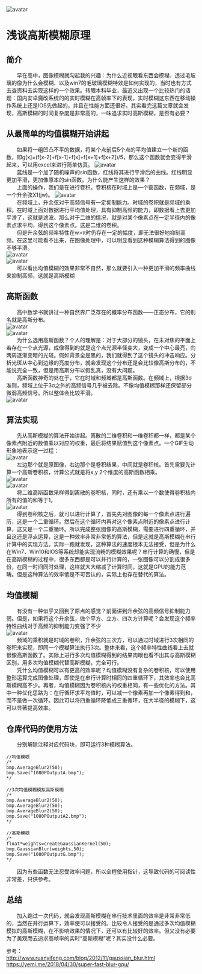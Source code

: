 ![avatar](Imgs/Gaussian.png)  
# 浅谈高斯模糊原理  
## 简介  
&emsp;&emsp;早在高中，图像模糊就勾起我的兴趣：为什么近视眼看东西会模糊、透过毛玻璃的像为什么会模糊、以及win7的毛玻璃模糊特效是如何实现的，当时也有方式去查资料去实现这样的一个效果。转眼本科毕业，最近又出现一个比较热门的话题：国内安卓魔改系统的的实时模糊在高帧率下的表现，实时模糊这东西在移动操作系统上还是IOS先做起的，并且在性能方面还很好。其实看完这篇文章就会发现，高斯模糊的时间复杂度是非常高的，一味追求实时高斯模糊，是否有必要？  

## 从最简单的均值模糊开始讲起
&emsp;&emsp;如果将一组凹凸不平的数据，将某个点前后5个点的平均值建立一个新的函数，即g[x]=(f[x-2]+f[x-1]+f[x]+f[x+1]+f[x+2])/5，那么这个函数就会变得平滑起来，可以用excel来进行简单仿真。
![avatar](Imgs/Average1D.png)  
&emsp;&emsp;蓝线是一个加了随机噪声的sin函数，红线将其进行平滑后的曲线。红线明显更加平滑，更加像原本的sin函数。为什么能产生这样的效果？  
&emsp;&emsp;上面的操作，我们是在进行卷积。卷积核在时域上是一个窗函数，在频域，是一个升余弦X1(jw)。
![avatar](Imgs/SincFunc.png)  
&emsp;&emsp;在频域上，升余弦对于高频信号有一定抑制能力。时域的卷积就是频域的乘积。在时域上面对数据进行平均值处理，具有抑制高频的能力，即数据看上去更加平滑了，这就是滤波。那么对于二维的情况，就是对某个像素点在一定半径内的像素点求平均，得到这个像素点。这是二维的卷积。  
&emsp;&emsp;但是升余弦的频率特性在w>π时仍存在一定的幅度，即无法很好地抑制高频。在这里可能看不出来，在图像处理中，可以明显看到这种模糊算法得到的图像不够平滑。  
![avatar](Imgs/1080P.jpg)  
![avatar](Imgs/1080POutputA.jpg)  
&emsp;&emsp;可以看出均值模糊的效果非常不自然，那么就要引入一种更加平滑的频率曲线来抑制高频，这就是高斯模糊  

## 高斯函数  
&emsp;&emsp;高中数学书就讲过一种自然界广泛存在的概率分布函数——正态分布，它的别名就是高斯分布。  
![avatar](Imgs/Gaussian1D.png)  
![avatar](Imgs/Gaussian1D1.png)  
&emsp;&emsp;为什么选用高斯函数？个人的理解是：对于大部分的镜头，在未对焦的平面上若存在一个点光源，成像得到的就是这个点光源半径变大，变成一个中心最亮，向两周逐渐变暗的光斑。假如背景全是黑的，我们就得到了这个镜头的冲击响应。分析光斑从中心到边缘的亮度分布，就会发现这个分布还是会比较像高斯分布的，不能说完全一致，但是用高斯分布以假乱真，没有大问题。  
&emsp;&emsp;高斯函数神奇的处在于，它在时域和频域都是高斯函数。在频域上，根据3σ准则，频域上位于3σ之外的高频信号几乎被去除。不像均值模糊那样还保留部分微弱高频信号。所以整体会比较平滑。  
![avatar](Imgs/1080POutputG.jpg)  

## 算法实现  
&emsp;&emsp;先从高斯模糊的算法开始讲起。离散的二维卷积和一维卷积都一样，都是某个像素点附近的数值乘以对应的权重，最后将结果赋值到这个像素点。一个GIF生动形象地表示这一过程：  
![avatar](Imgs/Conv.gif)  
&emsp;&emsp;左边那个就是原图像，右边那个是卷积结果，中间就是卷积核。首先需要先计算一个高斯卷积核，计算公式就是将x,y 2个维度的高斯函数相乘。  
![avatar](Imgs/Gaussian2D.png)  
![avatar](Imgs/Gaussian2D2.png)  
&emsp;&emsp;将二维高斯函数采样得到离散的卷积核，同时，还有乘以一个数使得卷积核内所有的值的和等于1。  
![avatar](Imgs/GaussianWeights.png)  
&emsp;&emsp;得到卷积核之后，就可以进行计算了，首先先对图像的每一个像素点进行遍历，这是一个二重循环。然后在这个循环内再对这个像素点附近的像素点进行计算，这又是一个二重循环。所以完成整张图像的高斯模糊，需要进行四重循环，并且这还是浮点运算，这是一种效率非常非常低的算法，但是这就是高斯模糊在串行计算中的实现方法。实际一跑就发现，这种算法的速度根本无法接受，但是为什么在Win7、Win10和IOS等系统却能实现流畅的模糊效果呢？串行计算的确慢，但是在高斯模糊的过程中，很多东西都是可以并行计算的，一张图像可以分割成很多份，在同一时间同时处理，这样就大大缩减了计算时间，这就是GPU的能力范畴。但是这种算法的效率低是不可否认的，实际上也存在替代的算法。  
## 均值模糊  
&emsp;&emsp;有没有一种似乎又回到了原点的感觉？前面讲到升余弦的高频信号抑制能力弱。但是，如果将这个升余弦，做个平方、立方、四次方计算呢？会发现这个频率特性曲线对于高频的抑制能力变强了不少    
![avatar](Imgs/SincFUnc3.png)  
&emsp;&emsp;频域的乘积就是时域的卷积，升余弦的三次方，可以通过时域进行3次相同的卷积来实现，即同一个模糊算法执行3次。整体来看，这个频率特性曲线看上去就很像高斯函数了。实际上进行多次均值模糊得到的结果肉眼也看不出其与高斯模糊区别，用多次均值模糊代替高斯模糊，完全可行。  
&emsp;&emsp;凭什么均值模糊可以有更高的效率呢？均值模糊没有复杂的卷积核，可以使用整形运算完成图像处理，即使是在串行计算时相同的四重循环下，其效率也会比高斯模糊高不少。再者，均值模糊因为卷积核内的权重相同，有一些优化的方法。其中一种优化思路为：在行循环求平均值时，可以减一个像素再加一个像素得到和，而不是做一次循环。因此可以将四重循环降低成三重循环，在大半径的模糊下，这可以显著提高效率。  
## 仓库代码的使用方法  
&emsp;&emsp;分别解除注释对应代码块，即可运行3种模糊算法。
```
//均值模糊
/*
bmp.AverageBlur2(50);
bmp.Save("1080POutputA.bmp");
*/

//3次均值模糊模拟高斯模糊
/*
bmp.AverageBlur2(50);
bmp.AverageBlur2(50);
bmp.AverageBlur2(50);
bmp.Save("1080POutputA2.bmp");
*/

//高斯模糊
/*
float*weights=createGaussianKernel(50);
bmp.GaussianBlur(weights,50);
bmp.Save("1080POutputG.bmp");
*/
```  
&emsp;&emsp;因为有些函数无法忍受效率问题，所以全程使用指针，这导致代码的可阅读性非常差，只供参考。  
## 总结
&emsp;&emsp;加入跑过一次代码，就会发现高斯模糊在串行技术里面的效率是非常非常低的，当然在并行运算下，效率使可以接受的。比较令人接受的是通过多次均值模糊模拟的高斯模糊，在不影响效果的情况下，还可以有比较好的效率。但又没有必要为了美观而去追求高帧率的实时“高斯模糊”呢？其实没什么必要。

参考：  
http://www.ruanyifeng.com/blog/2012/11/gaussian_blur.html  
https://yemi.me/2018/04/30/super-fast-blur-gpu/